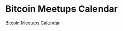 # Bitcoin Meetups Calendar
[Bitcoin Meetups Calendar](https://joe-rodgers.github.io/meetups-calendar/)
